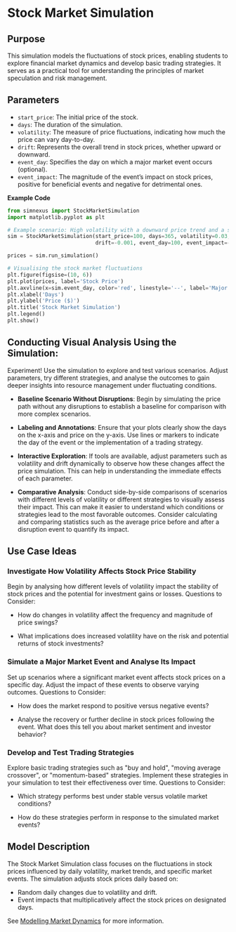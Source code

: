 # Stock Market Simulation

## Purpose

This simulation models the fluctuations of stock prices, enabling students to explore financial market dynamics and develop basic trading strategies. It serves as a practical tool for understanding the principles of market speculation and risk management.

## Parameters

- `start_price`: The initial price of the stock.
- `days`: The duration of the simulation.
- `volatility`: The measure of price fluctuations, indicating how much the price can vary day-to-day.
- `drift`: Represents the overall trend in stock prices, whether upward or downward.
- `event_day`: Specifies the day on which a major market event occurs (optional).
- `event_impact`: The magnitude of the event’s impact on stock prices, positive for beneficial events and negative for detrimental ones.

**Example Code**

```python
from simnexus import StockMarketSimulation
import matplotlib.pyplot as plt

# Example scenario: High volatility with a downward price trend and a significant market event.
sim = StockMarketSimulation(start_price=100, days=365, volatility=0.03, 
                            drift=-0.001, event_day=100, event_impact=-0.2)

prices = sim.run_simulation()

# Visualising the stock market fluctuations
plt.figure(figsise=(10, 6))
plt.plot(prices, label='Stock Price')
plt.axvline(x=sim.event_day, color='red', linestyle='--', label='Major Market Event')
plt.xlabel('Days')
plt.ylabel('Price ($)')
plt.title('Stock Market Simulation')
plt.legend()
plt.show()
```

## Conducting Visual Analysis Using the Simulation:

Experiment! Use the simulation to explore and test various scenarios. Adjust parameters, try different strategies, and analyse the outcomes to gain deeper insights into resource management under fluctuating conditions.

- **Baseline Scenario Without Disruptions**: Begin by simulating the price path without any disruptions to establish a baseline for comparison with more complex scenarios.
  
- **Labeling and Annotations**: Ensure that your plots clearly show the days on the x-axis and price on the y-axis. Use lines or markers to indicate the day of the event or the implementation of a trading strategy.

- **Interactive Exploration**: If tools are available, adjust parameters such as volatility and drift dynamically to observe how these changes affect the price simulation. This can help in understanding the immediate effects of each parameter.

- **Comparative Analysis**: Conduct side-by-side comparisons of scenarios with different levels of volatility or different strategies to visually assess their impact. This can make it easier to understand which conditions or strategies lead to the most favorable outcomes.  Consider calculating and comparing statistics such as the average price before and after a disruption event to quantify its impact.

## Use Case Ideas

### Investigate How Volatility Affects Stock Price Stability

Begin by analysing how different levels of volatility impact the stability of stock prices and the potential for investment gains or losses. Questions to Consider:

  - How do changes in volatility affect the frequency and magnitude of price swings?

  - What implications does increased volatility have on the risk and potential returns of stock investments?

### Simulate a Major Market Event and Analyse Its Impact

Set up scenarios where a significant market event affects stock prices on a specific day. Adjust the impact of these events to observe varying outcomes. Questions to Consider:

  - How does the market respond to positive versus negative events?

  - Analyse the recovery or further decline in stock prices following the event. What does this tell you about market sentiment and investor behavior?

### Develop and Test Trading Strategies

Explore basic trading strategies such as "buy and hold", "moving average crossover", or "momentum-based" strategies. Implement these strategies in your simulation to test their effectiveness over time. Questions to Consider:

  - Which strategy performs best under stable versus volatile market conditions?

  - How do these strategies perform in response to the simulated market events?


## Model Description

The Stock Market Simulation class focuses on the fluctuations in stock prices influenced by daily volatility, market trends, and specific market events. The simulation adjusts stock prices daily based on:

- Random daily changes due to volatility and drift.
- Event impacts that multiplicatively affect the stock prices on designated days.

See [Modelling Market Dynamics](./modelling_market_dynamics.md) for more information.
